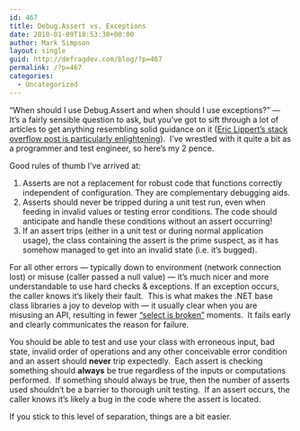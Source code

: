 ```yaml
---
id: 467
title: Debug.Assert vs. Exceptions
date: 2010-01-09T18:53:30+00:00
author: Mark Simpson
layout: single
guid: http://defragdev.com/blog/?p=467
permalink: /?p=467
categories:
  - Uncategorized
---
```

<div>
  <p>
    <strong> </strong>
  </p>
  
  <p>
    &#8220;When should I use Debug.Assert and when should I use exceptions?&#8221; &#8212; It&#8217;s a fairly sensible question to ask, but you&#8217;ve got to sift through a lot of articles to get anything resembling solid guidance on it (<a href="http://stackoverflow.com/questions/1467568/debug-assert-vs-exception-throwing/1468385#1468385">Eric Lippert&#8217;s stack overflow post is particularly enlightening</a>).  I&#8217;ve wrestled with it quite a bit as a programmer and test engineer, so here&#8217;s my 2 pence.
  </p>
  
  <p>
    Good rules of thumb I&#8217;ve arrived at:
  </p>
  
  <ol>
    <li>
      Asserts are not a replacement for robust code that functions correctly independent of configuration. They are complementary debugging aids.
    </li>
    <li>
      Asserts should never be tripped during a unit test run, even when feeding in invalid values or testing error conditions. The code should anticipate and handle these conditions without an assert occurring!
    </li>
    <li>
      If an assert trips (either in a unit test or during normal application usage), the class containing the assert is the prime suspect, as it has somehow managed to get into an invalid state (i.e. it&#8217;s bugged).
    </li>
  </ol>
  
  <p>
    For all other errors &#8212; typically down to environment (network connection lost) or misuse (caller passed a null value) &#8212; it&#8217;s much nicer and more understandable to use hard checks & exceptions. If an exception occurs, the caller knows it&#8217;s likely their fault.  This is what makes the .NET base class libraries a joy to develop with &#8212; it usually clear when you are misusing an API, resulting in fewer <a href="http://www.pragprog.com/the-pragmatic-programmer/extracts/tips">&#8220;select is broken&#8221;</a> moments.  It fails early and clearly communicates the reason for failure.
  </p>
  
  <p>
    You should be able to test and use your class with erroneous input, bad state, invalid order of operations and any other conceivable error condition and an assert should <strong>never</strong> trip expectedly.  Each assert is checking something should <strong>always</strong> be true regardless of the inputs or computations performed.  If something should always be true, then the number of asserts used shouldn&#8217;t be a barrier to thorough unit testing.  If an assert occurs, the caller knows it&#8217;s likely a bug in the code where the assert is located.
  </p>
  
  <p>
    If you stick to this level of separation, things are a bit easier.
  </p>
</div>